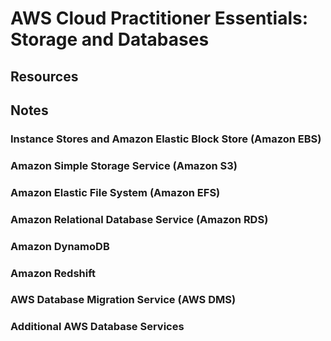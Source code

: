 # AWS Cloud Practitioner Essentials: Storage and Databases

## Resources

## Notes

### Instance Stores and Amazon Elastic Block Store (Amazon EBS)

### Amazon Simple Storage Service (Amazon S3)

### Amazon Elastic File System (Amazon EFS)

### Amazon Relational Database Service (Amazon RDS)

### Amazon DynamoDB

### Amazon Redshift

### AWS Database Migration Service (AWS DMS)

### Additional AWS Database Services
